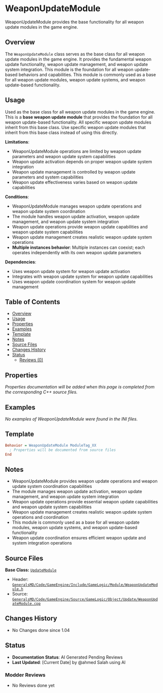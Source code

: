 # WeaponUpdateModule

WeaponUpdateModule provides the base functionality for all weapon update modules in the game engine.

## Overview

The `WeaponUpdateModule` class serves as the base class for all weapon update modules in the game engine. It provides the fundamental weapon update functionality, weapon update management, and weapon update system integration. This module is the foundation for all weapon update-based behaviors and capabilities. This module is commonly used as a base for all weapon update modules, weapon update systems, and weapon update-based functionality.

## Usage

Used as the base class for all weapon update modules in the game engine. This is a **base weapon update module** that provides the foundation for all weapon update-based functionality. All specific weapon update modules inherit from this base class. Use specific weapon update modules that inherit from this base class instead of using this directly.

**Limitations**:
- WeaponUpdateModule operations are limited by weapon update parameters and weapon update system capabilities
- Weapon update activation depends on proper weapon update system integration
- Weapon update management is controlled by weapon update parameters and system capabilities
- Weapon update effectiveness varies based on weapon update capabilities

**Conditions**:
- WeaponUpdateModule manages weapon update operations and weapon update system coordination
- The module handles weapon update activation, weapon update management, and weapon update system integration
- Weapon update operations provide weapon update capabilities and weapon update system capabilities
- Weapon update management creates realistic weapon update system operations
- **Multiple instances behavior**: Multiple instances can coexist; each operates independently with its own weapon update parameters

**Dependencies**:
- Uses weapon update system for weapon update activation
- Integrates with weapon update system for weapon update capabilities
- Uses weapon update coordination system for weapon update management

## Table of Contents

- [Overview](#overview)
- [Usage](#usage)
- [Properties](#properties)
- [Examples](#examples)
- [Template](#template)
- [Notes](#notes)
- [Source Files](#source-files)
- [Changes History](#changes-history)
- [Status](#status)
  - [Reviews (0)](#modder-reviews)

## Properties

*Properties documentation will be added when this page is completed from the corresponding C++ source files.*

## Examples

*No examples of WeaponUpdateModule were found in the INI files.*

## Template

```ini
Behavior = WeaponUpdateModule ModuleTag_XX
  ; Properties will be documented from source files
End
```

## Notes

- WeaponUpdateModule provides weapon update operations and weapon update system coordination capabilities
- The module manages weapon update activation, weapon update management, and weapon update system integration
- Weapon update operations provide essential weapon update capabilities and weapon update system capabilities
- Weapon update management creates realistic weapon update system operations and coordination
- This module is commonly used as a base for all weapon update modules, weapon update systems, and weapon update-based functionality
- Weapon update coordination ensures efficient weapon update and system integration operations

## Source Files

**Base Class:** [`UpdateModule`](../../GeneralsMD/Code/GameEngine/Include/GameLogic/Module/UpdateModule.h)

- Header: [`GeneralsMD/Code/GameEngine/Include/GameLogic/Module/WeaponUpdateModule.h`](../../GeneralsMD/Code/GameEngine/Include/GameLogic/Module/WeaponUpdateModule.h)
- Source: [`GeneralsMD/Code/GameEngine/Source/GameLogic/Object/Update/WeaponUpdateModule.cpp`](../../GeneralsMD/Code/GameEngine/Source/GameLogic/Object/Update/WeaponUpdateModule.cpp)

## Changes History

- No Changes done since 1.04

## Status

- **Documentation Status**: AI Generated Pending Reviews 
- **Last Updated**: [Current Date] by @ahmed Salah using AI

### Modder Reviews 
- No Reviews done yet